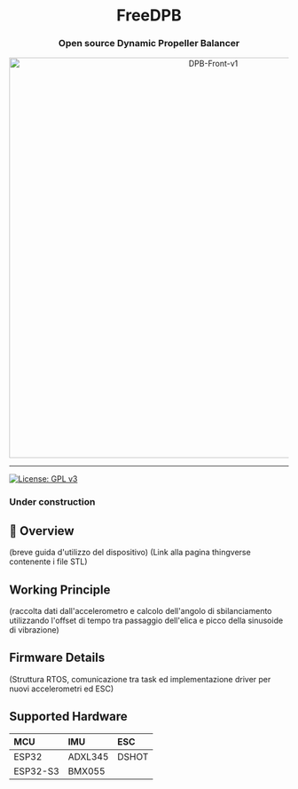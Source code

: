 <h1 align="center">FreeDPB</h1>

<div align="center">

### **Open source Dynamic Propeller Balancer**

</div>

<div align="center">
    <a data-flickr-embed="true" href="https://www.flickr.com/photos/198071258@N08/52782527195/in/dateposted-public/" title="DPB-Front-v1"><img src="https://live.staticflickr.com/65535/52782527195_9e1405f9da_o.png" width="720" height="721" alt="DPB-Front-v1"/>
</div>

---
[![License: GPL v3](https://img.shields.io/badge/License-GPLv3-blue.svg)](https://www.gnu.org/licenses/gpl-3.0)

### **Under construction**

## :ledger: Overview
(breve guida d'utilizzo del dispositivo)
(Link alla pagina thingverse contenente i file STL)
## Working Principle
(raccolta dati dall'accelerometro e calcolo dell'angolo di sbilanciamento utilizzando l'offset di tempo tra passaggio dell'elica e picco della sinusoide di vibrazione)

## Firmware Details
(Struttura RTOS, comunicazione tra task ed implementazione driver per nuovi accelerometri ed ESC)

## Supported Hardware

|   MCU  |  IMU  |  ESC |  
|   :---   |   :---  |  :---  |
|  ESP32   | ADXL345 |  DSHOT |
| ESP32-S3 |  BMX055 |        |